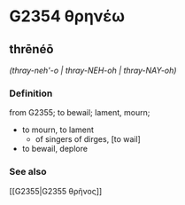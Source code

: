 # G2354 θρηνέω

## thrēnéō

_(thray-neh'-o | thray-NEH-oh | thray-NAY-oh)_

### Definition

from G2355; to bewail; lament, mourn; 

- to mourn, to lament
  - of singers of dirges, [to wail]
- to bewail, deplore

### See also

[[G2355|G2355 θρῆνος]]

